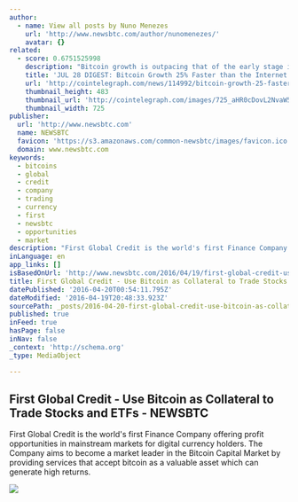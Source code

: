 ```yaml
---
author:
  - name: View all posts by Nuno Menezes
    url: 'http://www.newsbtc.com/author/nunomenezes/'
    avatar: {}
related:
  - score: 0.6751525998
    description: "Bitcoin growth is outpacing that of the early stage internet by almost 25%; an Estonian Angel List service will utilize Bitcoin's blockchain to secure its marketplace, and more top stories for July 28. In terms of investment, Bitcoin growth is outpacing that of the early stage internet by almost 25%, according to the latest figures compiled by IB Times UK."
    title: 'JUL 28 DIGEST: Bitcoin Growth 25% Faster than the Internet in 90s; Estonian Angel List Service Secures Marketplace with BTC Blockchain'
    url: 'http://cointelegraph.com/news/114992/bitcoin-growth-25-faster-than-the-internet-in-90s-estonian-angel-list-service-secures-marketplace-with-btc-blockchain'
    thumbnail_height: 483
    thumbnail_url: 'http://cointelegraph.com/images/725_aHR0cDovL2NvaW50ZWxlZ3JhcGguY29tL3N0b3JhZ2UvdXBsb2Fkcy92aWV3Lzk5MTkyNTk1NTE2YTJkMjFlYzE5NmJlZDM2MjYyNDQ1LnBuZw==.jpg'
    thumbnail_width: 725
publisher:
  url: 'http://www.newsbtc.com'
  name: NEWSBTC
  favicon: 'https://s3.amazonaws.com/common-newsbtc/images/favicon.ico'
  domain: www.newsbtc.com
keywords:
  - bitcoins
  - global
  - credit
  - company
  - trading
  - currency
  - first
  - newsbtc
  - opportunities
  - market
description: "First Global Credit is the world's first Finance Company offering profit opportunities in mainstream markets for digital currency holders. The Company aims to become a market leader in the Bitcoin Capital Market by providing services that accept bitcoin as a valuable asset which can generate high returns."
inLanguage: en
app_links: []
isBasedOnUrl: 'http://www.newsbtc.com/2016/04/19/first-global-credit-use-bitcoin-collateral-trade-stocks-etfs/'
title: First Global Credit - Use Bitcoin as Collateral to Trade Stocks and ETFs - NEWSBTC
datePublished: '2016-04-20T00:54:11.795Z'
dateModified: '2016-04-19T20:48:33.923Z'
sourcePath: _posts/2016-04-20-first-global-credit-use-bitcoin-as-collateral-to-trade-sto.md
published: true
inFeed: true
hasPage: false
inNav: false
_context: 'http://schema.org'
_type: MediaObject

---
```

<article style=""><h1>First Global Credit - Use Bitcoin as Collateral to Trade Stocks and ETFs - NEWSBTC</h1><p>First Global Credit is the world's first Finance Company offering profit opportunities in mainstream markets for digital currency holders. The Company aims to become a market leader in the Bitcoin Capital Market by providing services that accept bitcoin as a valuable asset which can generate high returns.</p><img src="http://s3.amazonaws.com/main-newsbtc-images/2016/04/03210546/FirstGlobalCredit.jpg" /></article>